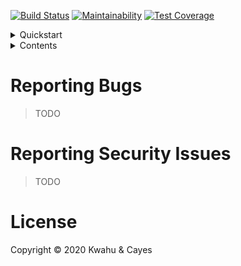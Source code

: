 [![Build Status](https://travis-ci.com/doraboateng/api.svg?branch=stable)](https://travis-ci.com/doraboateng/api)
[![Maintainability](https://api.codeclimate.com/v1/badges/af6ea36778ba43f5fc1d/maintainability)](https://codeclimate.com/github/doraboateng/api/maintainability)
[![Test Coverage](https://api.codeclimate.com/v1/badges/af6ea36778ba43f5fc1d/test_coverage)](https://codeclimate.com/github/doraboateng/api/test_coverage)

<details>
  <summary>Quickstart</summary>

```shell
# Clone the repository.
git clone https://github.com/kwcay/boateng-api.git
cd boateng-api

# Run the database migrations. This will build the Docker image and container
# if they don't already exist before running the API on your machine.
./run migrate

# Launch your IDE.
code .
```

</details>

<details>
  <summary>Contents</summary>

- [Reporting Bugs](#reporting-bugs)
- [Reporting Security Issues](#reporting-security-issues)
- [Contributing (↗)](https://github.com/doraboateng/api/blob/stable/docs/contributing.md)
- [Deploying (↗)](https://github.com/doraboateng/api/blob/stable/docs/deploying.md)

</details>

# Reporting Bugs

>TODO

# Reporting Security Issues

>TODO

# License

Copyright © 2020 Kwahu & Cayes

